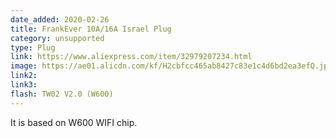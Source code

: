 ```yaml
---
date_added: 2020-02-26
title: FrankEver 10A/16A Israel Plug
category: unsupported
type: Plug
link: https://www.aliexpress.com/item/32979207234.html
image: https://ae01.alicdn.com/kf/H2cbfcc465ab8427c83e1c4d6bd2ea3efQ.jpg
link2: 
link3: 
flash: TW02 V2.0 (W600)
---
```

It is based on W600 WIFI chip.
